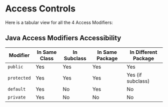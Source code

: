 # Access Controls

Here is a tabular view for all the 4 Access Modifiers:

## Java Access Modifiers Accessibility

| Modifier    | In Same Class | In Subclass | In Same Package | In Different Package |
| ----------- | ------------- | ----------- | --------------- | -------------------- |
| `public`    | Yes           | Yes         | Yes             | Yes                  |
| `protected` | Yes           | Yes         | Yes             | Yes (if subclass)    |
| `default`   | Yes           | No          | Yes             | No                   |
| `private`   | Yes           | No          | No              | No                   |
